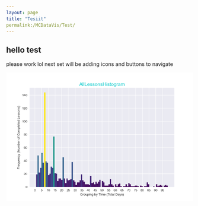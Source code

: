 ```yaml
---
layout: page
title: "Tesiit"
permalink:/MCDataVis/Test/
---
```





## hello test

please work lol next set will be adding icons and buttons to navigate 

![Testy Mc Test](AllLessonsHistogram.png)
